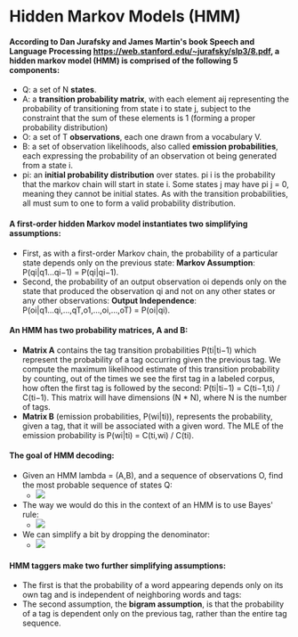 # Hidden Markov Models (HMM)


#### According to Dan Jurafsky and James Martin's book Speech and Language Processing https://web.stanford.edu/~jurafsky/slp3/8.pdf, a hidden markov model (HMM) is comprised of the following 5 components:
  * Q: a set of N **states**.
  * A: a **transition probability matrix**, with each element aij representing the probability of transitioning from state i to state j, subject to the constraint that the sum of these elements is 1 (forming a proper probability distribution)
  * O: a set of T **observations**, each one drawn from a vocabulary V.
  * B: a set of observation likelihoods, also called **emission probabilities**, each expressing the probability of an observation ot being generated from a state i.
  * pi: an **initial probability distribution** over states. pi i is the probability that the markov chain will start in state i. Some states j may have pi j = 0, meaning they cannot be initial states. As with the transition probabilities, all must sum to one to form a valid probability distribution.

#### A  first-order  hidden  Markov  model  instantiates  two  simplifying  assumptions:
   * First, as with a first-order Markov chain, the probability of a particular state depends only on the previous state: **Markov Assumption**: P(qi|q1...qi−1) = P(qi|qi−1).
   * Second, the probability of an output observation oi depends only on the state that produced the observation qi and not on any other states or any other observations: **Output Independence**: P(oi|q1...qi,...,qT,o1,...,oi,...,oT) = P(oi|qi).

#### An HMM has two probability matrices, A and B:
   * **Matrix A** contains the tag transition probabilities P(ti|ti−1) which represent the probability of a tag occurring given the previous tag. We compute the maximum likelihood estimate of this transition probability by counting, out of the times we see the first tag in a labeled corpus, how often the first tag is followed by the second: P(ti|ti−1) = C(ti−1,ti) / C(ti−1). This matrix will have dimensions (N * N), where N is the number of tags.
   * **Matrix B** (emission probabilities, P(wi|ti)), represents the probability, given a tag, that it will be associated with a given word. The MLE of the emission probability is P(wi|ti) = C(ti,wi) / C(ti).

#### The  goal  of  HMM  decoding:
   * Given an HMM lambda = (A,B), and a sequence of observations O, find the most probable sequence of states Q:
     * <img src="https://render.githubusercontent.com/render/math?math=t_1^{n} = argmax P(t_1^{n}_ | w_1^{n})">
   * The way we would do this in the context of an HMM is to use Bayes' rule:
     * <img src="https://render.githubusercontent.com/render/math?math=t_1^{n} = argmax \frac{P(w_1^{n}_ | t_1^{n}_) P(t_1^n)}{ P(w_1^n)}">     
   * We can simplify a bit by dropping the denominator:
     * <img src="https://render.githubusercontent.com/render/math?math=t_1^{n} = argmax P(w_1^{n}_ | t_1^{n}_)P(t_1^n)">


#### HMM taggers make two further simplifying assumptions:
   * The first is that the probability of a word appearing depends only on its own tag and is independent of neighboring words and tags:
   * The second assumption, the **bigram assumption**, is that the probability of a tag is dependent only on the previous tag, rather than the entire tag sequence.
